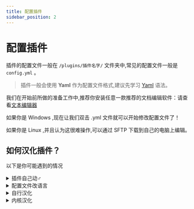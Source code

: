 ```yaml
---
title: 配置插件
sidebar_position: 2
---
```


# 配置插件

插件的配置文件一般在 `/plugins/插件名字/` 文件夹中,常见的配置文件一般是 `config.yml` 。

> 插件一般会使用 **Yaml** 作为配置文件格式,建议先学习 [Yaml](/docs-java/advance/YAML/YAML.md) 语法。

我们在开始前所做的准备工作中,推荐你安装任意一款推荐的文档编辑软件：请查看[文本编辑器](https://yizhan.wiki/NitWikit/preparation/text-editor)

如果你是 Windows ,现在让我们双击 .yml 文件就可以开始修改配置文件了！

如果你是 Linux ,并且认为这很难操作,可以通过 SFTP 下载到自己的电脑上编辑。

## 如何汉化插件？

以下是你可能遇到的情况

<details>
    <summary>插件自己动♂</summary>

像 Luckperms、 EssentialX 等,只要你的服务器和客户端的语言为简体中文,它们会自动设置为中文。

</details>

<details>
    <summary>配置文件改语言</summary>

像 HoloMobHealth、 Gsit 等,你可以在插件配置文件中(一般在 config.yml 中)找到 Language , lang 等字眼。

然后把语言项改成 zhcn、 chinese 等,具体应该写什么这地方。插件配置的注释可能提到,没提到那得靠你自己寻找了。

**有时**可以用压缩软件打开插件 jar 文件找找：

![](_images/概览/拆开jar.png)

</details>

<details>
    <summary>自行汉化</summary>

有些插件不提供别的语言,只提供一个语言文件 如 lang.yml、 message.yml 。

就需要你自行汉化里面的内容了,去一些论坛翻翻也许能找到别人分享的汉化。

### GPT汉化？

口令参考

```
请将我给出的以 yml 格式存储的 Minecraft 插件的配置文件汉化,且不改变本身的可执行性,其中被两个 % 包裹的为变量请不要翻译,请翻译时不要带翻译腔,而是要翻译得自然、流畅和地道,使用优美和高雅的表达方式并代入 Minecraft 游戏内进行翻译,翻译后请以 markdown 代码块的格式发送
```

备注：本教程并非推荐服主通过 GPT 等 AI 进行机翻,我们不对服主利用 AI 产生文本的行为及其内容负责。

使用 GPT 可能会被视作一种经济但欠缺考虑的行为,若有能力或财力充足,请尽力贡献人工翻译或自行翻译,万不可直接使用机翻,轻则翻译错误,重则使插件读取不了 config 。

</details>

<details>
    <summary>内核汉化</summary>

如果你要用的这个插件没有以上所提到的所有情况...

他**可能**把你要改的语言直接写死在代码里了,你要自己去改代码...

</details>
